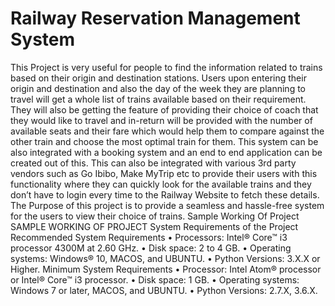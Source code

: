 <h1>Railway Reservation Management System </h1>
This Project is very useful for people to find the information related to trains based on their origin and destination stations. Users upon entering their origin and destination and also the day of the week they are planning to travel will get a whole list of trains available based on their requirement. They will also be getting the feature of providing their choice of coach that they would like to travel and in-return will be provided with the number of available seats and their fare which would help them to compare against the other train and choose the most optimal train for them. This system can be also integrated with a booking system and an end to end application can be created out of this. This can also be integrated with various 3rd party vendors such as Go Ibibo, Make MyTrip etc to provide their users with this functionality where they can quickly look for the available trains and they don’t have to login every time to the Railway Website to fetch these details. The Purpose of this project is to provide a seamless and hassle-free system for the users to view their choice of trains.
Sample Working Of Project
SAMPLE WORKING OF PROJECT	
System Requirements of the Project 
Recommended System Requirements 
• Processors: Intel® Core™ i3 processor 4300M at 2.60 GHz. 
• Disk space: 2 to 4 GB. 
• Operating systems: Windows® 10, MACOS, and UBUNTU. 
• Python Versions: 3.X.X or Higher. 
 Minimum System Requirements 
• Processor: Intel Atom® processor or Intel® Core™ i3 processor. 
• Disk space: 1 GB. 
• Operating systems: Windows 7 or later, MACOS, and UBUNTU. 
• Python Versions: 2.7.X, 3.6.X.
